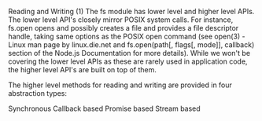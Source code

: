 Reading and Writing (1)
The fs module has lower level and higher level APIs. The lower level API's closely mirror POSIX system calls. For instance,
fs.open opens and possibly creates a file and provides a file descriptor handle,
taking same options as the POSIX open command (see open(3) - Linux man page by linux.die.net 
and fs.open(path[, flags[, mode]], callback) section of the Node.js Documentation for more details). 
While we won't be covering the lower level APIs as these are rarely used in application code, 
the higher level API's are built on top of them.

The higher level methods for reading and writing are provided in four abstraction types:

Synchronous
Callback based
Promise based
Stream based
